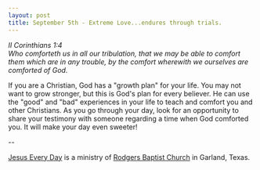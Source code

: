 ```yaml
---
layout: post
title: September 5th - Extreme Love...endures through trials.
---
```


_II Corinthians 1:4  
Who comforteth us in all our tribulation, that we may be able to
comfort them which are in any trouble, by the comfort wherewith we
ourselves are comforted of God._

If you are a Christian, God has a "growth plan" for your life. You
may not want to grow stronger, but this is God's plan for every
believer. He can use the "good" and "bad" experiences in your life to
teach and comfort you and other Christians. As you go through your
day, look for an opportunity to share your testimony with someone
regarding a time when God comforted you. It will make your day even
sweeter!

 --

<a href=http://jesuseveryday.net>Jesus Every Day</a> is a ministry of <a href=http://rodgersbaptist.net>Rodgers Baptist Church</a> in Garland, Texas.
